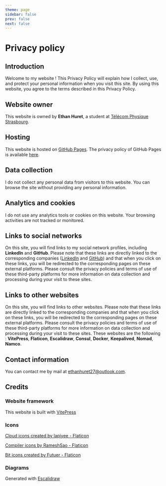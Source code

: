 ```yaml
---
theme: page
sidebar: false
prev: false
next: false
---
```


# Privacy policy

## Introduction

Welcome to my website ! This Privacy Policy will explain how I collect, use, and protect your personal information when you visit this site. By using this website, you agree to the terms described in this Privacy Policy.

## Website owner

This website is owned by **Ethan Huret**, a student at [Télécom Physique Strasbourg](https://www.telecom-physique.fr/).

## Hosting

This website is hosted on [GitHub Pages](https://pages.github.com/).
The privacy policy of GitHub Pages is available [here](https://docs.github.com/en/github/site-policy/github-privacy-statement).

## Data collection

I do not collect any personal data from visitors to this website. You can browse the site without providing any personal information.

## Analytics and cookies

I do not use any analytics tools or cookies on this website. Your browsing activities are not tracked or monitored.

## Links to social networks

On this site, you will find links to my social network profiles, including **LinkedIn** and **GitHub**. Please note that these links are directly linked to the corresponding companies ([LinkedIn](https://www.linkedin.com/legal/privacy-policy?trk={error-page}-privacy-policy) and [GitHub](https://docs.github.com/fr/site-policy/privacy-policies/github-privacy-statement)) and that when you click on these links, you will be redirected to the corresponding pages on these external platforms. Please consult the privacy policies and terms of use of these third-party platforms for more information on data collection and processing during your visit to these sites.

## Links to other websites

On this site, you will find links to other websites. Please note that these links are directly linked to the corresponding companies and that when you click on these links, you will be redirected to the corresponding pages on these external platforms. Please consult the privacy policies and terms of use of these third-party platforms for more information on data collection and processing during your visit to these sites. 
These websites are the following : **VitePress**, **Flaticon**, **Escalidraw**, **Consul**, **Docker**, **Keepalived**, **Nomad**, **Namco**.

## Contact information

You can contact me by mail at [ethanhuret27@outlook.com](mailto:ethanhuret27@outlook.com).

## Credits

### Website framework

This website is built with [VitePress](https://vitepress.vuejs.org/)

### Icons

<a href="https://www.flaticon.com/fr/icones-gratuites/ui" title="UI icons">Cloud icons created by lapiyee - Flaticon</a>

<a href="https://www.flaticon.com/fr/icones-gratuites/compilation" title="icons compilation">Compiler icons by RameshSao - Flaticon</a>

<a href="https://www.flaticon.com/fr/icones-gratuites/bit" title="bit icônes">Bit icons created by Futuer - Flaticon</a>

### Diagrams

Generated with [Escalidraw](https://excalidraw.com/)
